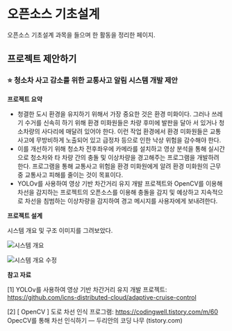 # 오픈소스 기초설계
오픈소스 기초설계 과목을 들으며 한 활동을 정리한 페이지.

## 프로젝트 제안하기

### ⭐ 청소차 사고 감소를 위한 교통사고 알림 시스템 개발 제안


**프로젝트 요약**
* 청결한 도시 환경을 유지하기 위해서 가장 중요한 것은 환경 미화이다. 그러나 쓰레기 수거를 신속히 하기 위해 환경 미화원들은 차량 후미에 발판을 달아 서 있거나 청소차량의 사다리에 매달려 있어야 한다. 이런 작업 환경에서 환경 미화원들은 교통사고에 무방비하게 노출되어 있고 급정차 등으로 인한 낙상 위험을 감수해야 한다. 
* 이를 개선하기 위해 청소차 전후좌우에 카메라를 설치하고 영상 분석을 통해 실시간으로 청소차와 타 차량 간의 충돌 및 이상차량을 경고해주는 프로그램을 개발하려 한다. 프로그램을 통해 교통사고 위험을 환경 미화원에게 알려 환경 미화원의 근무 중 교통사고 피해를 줄이는 것이 목표이다.
* YOLOv를 사용하여 영상 기반 차간거리 유지 개발 프로젝트와 OpenCV를 이용해 차선을 감지하는 프로젝트의 오픈소스를 이용해 충돌을 감지 및 예상하고 지속적으로 차선을 침범하는 이상차량을 감지하여 경고 메시지를 사용자에게 보내려한다.


**프로젝트 설계**

시스템 개요 및 구조 이미지를 그려보았다.

![시스템 개요](https://github.com/Chaeeun4/opensource_1/assets/127810051/b3464918-46fc-4180-b4c1-6abf6ba91725)

![시스템 개요 수정](https://github.com/Chaeeun4/opensource_1/assets/127810051/e983824e-80ee-44eb-a816-8a63e5dda228)


**참고 자료**

[1] YOLOv를 사용하여 영상 기반 차간거리 유지 개발 프로젝트: https://github.com/icns-distributed-cloud/adaptive-cruise-control

[2] [ OpenCV ] 도로 차선 인식 프로그램: https://codingwell.tistory.com/m/60
OpecCV를 통해 차선 인식하기 — 두리안의 코딩 나무 (tistory.com)



